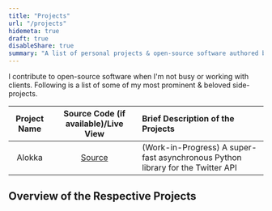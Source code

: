 ```yaml
---
title: "Projects"
url: "/projects"
hidemeta: true
draft: true
disableShare: true
summary: "A list of personal projects & open-source software authored by Somraj Saha. It also includes detailed descriptions of all those projects."
---
```


I contribute to open-source software when I'm not busy or working with clients. Following is a list of some of my most prominent & beloved side-projects.

| Project Name | Source Code (if available)/Live View | Brief Description of the Projects                                               |
| :----------: | :----------------------------------: | :------------------------------------------------------------------------------ |
|    Alokka    |           [Source][Source]           | (Work-in-Progress) A super-fast asynchronous Python library for the Twitter API |

## Overview of the Respective Projects

<!-- Markdown Reference Links -->
[Source]: https://github.com/Jarmos-san/Alokka
